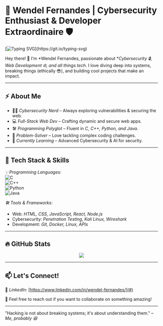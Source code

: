 # 🚀 Wendel Fernandes | Cybersecurity Enthusiast & Developer Extraordinaire 🛡  

[![Typing SVG](https://readme-typing-svg.herokuapp.com?font=Fira+Code&pause=1000&color=F7B93E&width=600&lines=Cybersecurity+%7C+Web+Dev+%7C+Tech+Explorer;Pre-Final+Year+Student+from+Goa;Passionate+about+Code+and+Security!)](https://git.io/typing-svg)  

Hey there! 👋 I'm *Wendel Fernandes, passionate about **Cybersecurity 🔒, Web Development 🌐, and all things tech*. I love diving deep into systems, breaking things (ethically 😎), and building cool projects that make an impact.  

---

## ⚡ About Me  
- 🏴‍☠ *Cybersecurity Nerd* – Always exploring vulnerabilities & securing the web.  
- 💻 *Full-Stack Web Dev* – Crafting dynamic and secure web apps.  
- 🛠 *Programming Polyglot* – Fluent in *C, C++, Python, and Java*.  
- 🎯 *Problem-Solver* – Love tackling complex coding challenges.  
- 🌱 *Currently Learning* – Advanced Cybersecurity & AI for security.  

---

## 🚀 Tech Stack & Skills  
*💡 Programming Languages:*  
![C](https://img.shields.io/badge/-C-blue?style=flat&logo=c&logoColor=white)  
![C++](https://img.shields.io/badge/-C++-00599C?style=flat&logo=c%2B%2B&logoColor=white)  
![Python](https://img.shields.io/badge/-Python-FFD43B?style=flat&logo=python&logoColor=blue)  
![Java](https://img.shields.io/badge/-Java-ED8B00?style=flat&logo=java&logoColor=white)  

*🛠 Tools & Frameworks:*  
- Web: *HTML, CSS, JavaScript, React, Node.js*  
- Cybersecurity: *Penetration Testing, Kali Linux, Wireshark*  
- Development: *Git, Docker, Linux, APIs*  

---

## 🔥 GitHub Stats  
<p align="center">
  <img src="https://github-readme-streak-stats.herokuapp.com/?user=MATRIX-ux-arch&theme=radical&hide_border=true" />
</p>  

---

## 📫 Let's Connect!  
💼 *LinkedIn:* [https://www.linkedin.com/in/wendel-fernandes/](#)  

💌 Feel free to reach out if you want to collaborate on something amazing!  

---

"Hacking is not about breaking systems; it's about understanding them." – *Me, probably 😆*
